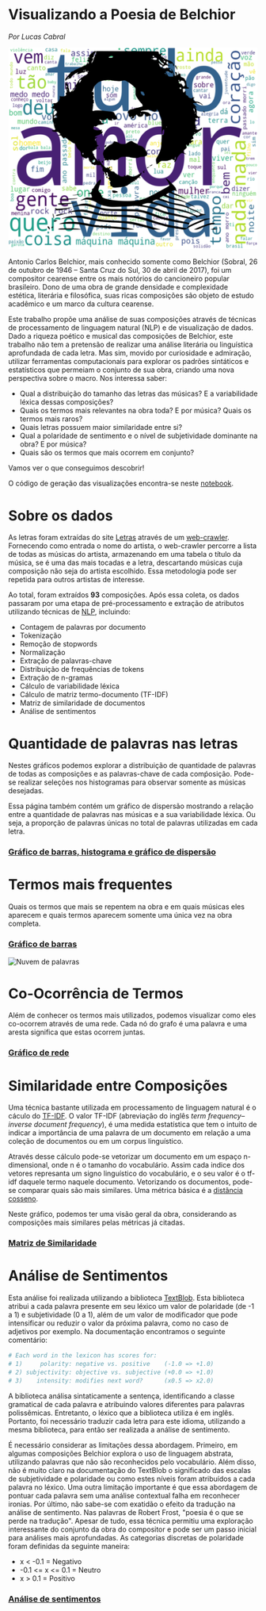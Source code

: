 # Visualizando a Poesia de Belchior
*Por Lucas Cabral*

![Belchior](capa.png)<br>

Antonio Carlos Belchior, mais conhecido somente como Belchior (Sobral, 26 de outubro de 1946 – Santa Cruz do Sul, 30 de abril de 2017), foi um compositor cearense entre os mais notórios do cancioneiro popular brasileiro.  Dono de uma obra de grande densidade e complexidade estética, literária e filosófica, suas ricas composições são objeto de estudo acadêmico e um marco da cultura cearense. 

Este trabalho propõe uma análise de suas composições através de técnicas de processamento de linguagem natural (NLP) e de visualização de dados. Dado a riqueza poético e musical das composições de Belchior, este trabalho não tem a pretensão de realizar uma análise literária ou linguística aprofundada de cada letra. Mas sim, movido por curiosidade e admiração, utilizar ferramentas computacionais para explorar os padrões sintáticos e estatísticos que permeiam o conjunto de sua obra, criando uma nova perspectiva sobre o macro. Nos interessa saber:

- Qual a distribuição do tamanho das letras das músicas? E a variabilidade léxica dessas composições?
- Quais os termos mais relevantes na obra toda? E por música? Quais os termos mais raros?
- Quais letras possuem maior similaridade entre si? 
- Qual a polaridade de sentimento e o nível de subjetividade dominante na obra? E por música? 
- Quais são os termos que mais ocorrem em conjunto? 

Vamos ver o que conseguimos descobrir!

O código de geração das visualizações encontra-se neste [notebook](https://github.com/cabrau/visualizando_belchior/blob/master/notebooks/lyrics_analysis.ipynb).

# Sobre os dados
As letras foram extraídas do site [Letras](https://www.letras.mus.br/) através de um [web-crawler](https://github.com/cabrau/visualizando_belchior/blob/master/notebooks/web_scrapping.ipynb). Fornecendo como entrada o nome do artista, o web-crawler percorre a lista de todas as músicas do artista, armazenando em uma tabela o título da música, se é uma das mais tocadas e a letra, descartando músicas cuja composição não seja do artista escolhido. Essa metodologia pode ser repetida para outros artistas de interesse. 

Ao total, foram extraídos **93** composições. Após essa coleta, os dados passaram por uma etapa de pré-processamento e extração de atributos utilizando técnicas de [NLP](https://en.wikipedia.org/wiki/Natural_language_processing), incluindo:

* Contagem de palavras por documento
* Tokenização
* Remoção de stopwords
* Normalização
* Extração de palavras-chave
* Distribuição de frequências de tokens
* Extração de n-gramas
* Cálculo de variabilidade léxica
* Cálculo de matriz termo-documento (TF-IDF)
* Matriz de similaridade de documentos
* Análise de sentimentos

# Quantidade de palavras nas letras

Nestes gráficos podemos explorar a distribuição de quantidade de palavras de todas as composições e as palavras-chave de cada comṕosição. Pode-se realizar seleções nos histogramas para observar somente as músicas desejadas. 

Essa página também contém um gráfico de dispersão mostrando a relação entre a quantidade de palavras nas músicas e a sua variabilidade léxica. Ou seja, a proporção de palavras únicas no total de palavras utilizadas em cada letra.<br>
### [Gráfico de barras, histograma e gráfico de dispersão](visualizations/belchior/palavras_por_musicas.html)


# Termos mais frequentes
Quais os termos que mais se repentem na obra e em quais músicas eles aparecem e quais termos aparecem somente uma única vez na obra completa.<br>
### [Gráfico de barras](visualizations/belchior/frequencia_dos_termos.html)<br>
![Nuvem de palavras](https://github.com/cabrau/visualizando_belchior/blob/master/wordcloud.png?raw=true)

# Co-Ocorrência de Termos

Além de conhecer os termos mais utilizados, podemos visualizar como eles co-ocorrem através de uma rede. Cada nó do grafo é uma palavra e uma aresta significa que estas ocorrem juntas.<br>
### [Gráfico de rede](visualizations/belchior/rede_co_ocorrencia.html)


# Similaridade entre Composições
Uma técnica bastante utilizada em processamento de linguagem natural é o cáculo do [TF-IDF](https://pt.wikipedia.org/wiki/Tf%E2%80%93idf). O valor TF-IDF (abreviação do inglês *term frequency–inverse document frequency*), é uma medida estatística que tem o intuito de indicar a importância de uma palavra de um documento em relação a uma coleção de documentos ou em um corpus linguístico. 

Através desse cálculo pode-se vetorizar um documento em um espaço n-dimensional, onde n é o tamanho do vocabulário. Assim cada indice dos vetores represanta um signo linguístico do vocabulário, e o seu valor é o tf-idf daquele termo naquele documento. Vetorizando os documentos, pode-se comparar quais são mais similares. Uma métrica básica é a [distância cosseno](https://en.wikipedia.org/wiki/Cosine_similarity). 

Neste gráfico, podemos ter uma visão geral da obra, considerando as composições mais similares pelas métricas já citadas.<br>

### [Matriz de Similaridade](visualizations/belchior/similaridade_musicas.html)


# Análise de Sentimentos
Esta análise foi realizada utilizando a biblioteca [TextBlob](https://textblob.readthedocs.io/en/dev/). 
Esta biblioteca atribui a cada palavra presente em seu léxico um valor de polaridade (de -1 a 1) e subjetividade (0 a 1), além de um valor de modificador que pode intensificar ou reduzir o valor da próxima palavra, como no caso de adjetivos por exemplo. Na documentação encontramos o seguinte comentário:

```python
# Each word in the lexicon has scores for:
# 1)     polarity: negative vs. positive    (-1.0 => +1.0)
# 2) subjectivity: objective vs. subjective (+0.0 => +1.0)
# 3)    intensity: modifies next word?      (x0.5 => x2.0)
```

A biblioteca análisa sintaticamente a sentença, identificando a classe gramatical de cada palavra e atribuindo valores diferentes para palavras polissêmicas. Entretanto, o léxico que a biblioteca utiliza é em inglês. Portanto, foi necessário traduzir cada letra para este idioma, utilizando a mesma biblioteca, para então ser realizada a análise de sentimento. 

É necessário considerar as limitações dessa abordagem. Primeiro, em algumas composições Belchior explora o uso de linguagem abstrata, utilizando palavras que não são reconhecidos pelo vocabulário. Além disso, não é muito claro na documentação do TextBlob o significado das escalas de subjetividade e polaridade ou como estes níveis foram atribuídos a cada palavra no léxico. Uma outra limitação importante é que essa abordagem de pontuar cada palavra sem uma análise contextual falha em reconhecer ironias. Por último, não sabe-se com exatidão o efeito da tradução na análise de sentimento. Nas palavras de Robert Frost, "poesia é o que se perde na tradução". Apesar de tudo, essa técnica permitiu uma exploração interessante do conjunto da obra do compositor e pode ser um passo inicial para análises mais aprofundadas. As categorias discretas de polaridade foram definidas da seguinte maneira:

* x < -0.1 = Negativo
* -0.1 <= x <= 0.1 = Neutro
* x > 0.1 = Positivo

### [Análise de sentimentos](visualizations/belchior/analise_sentimentos.html)
